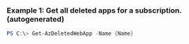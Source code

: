 
### Example 1: Get all deleted apps for a subscription. (autogenerated)
```powershell
PS C:\> Get-AzDeletedWebApp -Name {Name}

```


